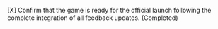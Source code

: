 [X] Confirm that the game is ready for the official launch following the complete integration of all feedback updates. (Completed)